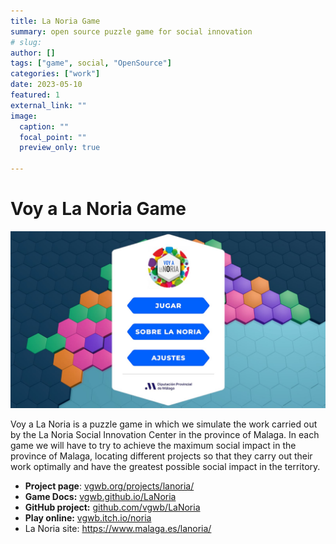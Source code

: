 ```yaml
---
title: La Noria Game
summary: open source puzzle game for social innovation
# slug: 
author: []
tags: ["game", social, "OpenSource"]
categories: ["work"]
date: 2023-05-10
featured: 1
external_link: ""
image:
  caption: ""
  focal_point: ""
  preview_only: true

---
```


# Voy a La Noria Game

![](./screenshot_home.jpg)

Voy a La Noria is a puzzle game in which we simulate the work carried out by the La Noria Social Innovation Center in the province of Malaga. In each game we will have to try to achieve the maximum social impact in the province of Malaga, locating different projects so that they carry out their work optimally and have the greatest possible social impact in the territory.

- **Project page**: [vgwb.org/projects/lanoria/](https://vgwb.org/projects/lanoria/)
- **Game Docs:** [vgwb.github.io/LaNoria](http://vgwb.github.io/LaNoria)
- **GitHub project:** [github.com/vgwb/LaNoria](https://github.com/vgwb/LaNoria)
- **Play online:** [vgwb.itch.io/noria](https://vgwb.itch.io/noria)
- La Noria site: <https://www.malaga.es/lanoria/>
